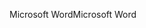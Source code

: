 <span data-ttu-id="fe41c-101">Microsoft Word</span><span class="sxs-lookup"><span data-stu-id="fe41c-101">Microsoft Word</span></span>